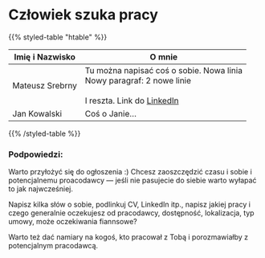 
# Człowiek szuka pracy 

{{% styled-table "htable" %}}

| Imię i Nazwisko  | O mnie |
| ---        |    ----   |
| Mateusz Srebrny      | Tu można napisać coś o sobie. Nowa linia <br> Nowy paragraf: 2 nowe linie <br><br>I reszta. Link do [LinkedIn](https://pl.linkedin.com/in/mateuszsrebrny) |
|Jan Kowalski | Coś o Janie…|

{{% /styled-table %}}

### Podpowiedzi:

Warto przyłożyć się do ogłoszenia :) Chcesz zaoszczędzić czasu i sobie i potencjalnemu proacodawcy — jeśli nie pasujecie do siebie warto wyłapać to jak najwcześniej.

Napisz kilka słów o sobie, podlinkuj CV, LinkedIn itp., napisz jakiej pracy i czego generalnie oczekujesz od pracodawcy, dostępność, lokalizacja, typ umowy, może oczekiwania fiannsowe?

Warto też dać namiary na kogoś, kto pracował z Tobą i porozmawiałby z potencjalnym pracodawcą.
